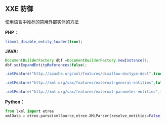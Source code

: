 ## XXE 防御

使用语言中推荐的禁用外部实体的方法

**PHP：**

```php
libxml_disable_entity_loader(true);

```

**JAVA:**

```java
DocumentBuilderFactory dbf =DocumentBuilderFactory.newInstance();
dbf.setExpandEntityReferences(false);

.setFeature("http://apache.org/xml/features/disallow-doctype-decl",true);

.setFeature("http://xml.org/sax/features/external-general-entities",false)

.setFeature("http://xml.org/sax/features/external-parameter-entities",false);

```

**Python：**

```python
from lxml import etree
xmlData = etree.parse(xmlSource,etree.XMLParser(resolve_entities=False))

```

